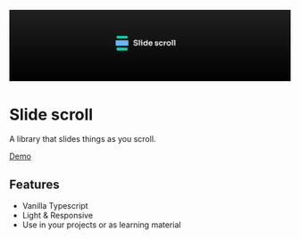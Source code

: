 [![Slide scroll banner](./.github/assets/banner.svg)](https://hellraiserrob.github.io/slide-scroll)

# Slide scroll

A library that slides things as you scroll.

[Demo](https://hellraiserrob.github.io/slide-scroll/)

## Features

- Vanilla Typescript
- Light & Responsive
- Use in your projects or as learning material

